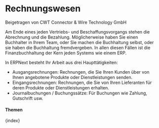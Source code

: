 # Rechnungswesen

<span class="text-muted contributed-by">Beigetragen von CWT Connector & Wire Technology GmbH</span> 

Am Ende eines jeden Vertriebs- und Beschaffungsvorgangs stehen die Abrechnung und die Bezahlung. Möglicherweise haben Sie einen Buchhalter in Ihrem Team, oder Sie machen die Buchhaltung selbst, oder sie haben die Buchhaltung fremdvergeben. In allen diesen Fällen ist die Finanzbuchhaltung der Kern jeden Systems wie einem ERP.

In ERPNext besteht Ihr Arbeit aus drei Haupttätigkeiten:

* Ausgangsrechnungen: Rechnungen, die Sie Ihren Kunden über von Ihnen angebotene Produkte oder Dienstleistungen senden.
* Eingangsrechnungen: Rechnungen, die Sie von Ihren Lieferanten für deren Produkte oder Dienstleistungen erhalten.
* Journalbuchungen / Buchungssätze: Für Buchungen wie Zahlung, Gutschrift usw.

#### Themen

{index}

